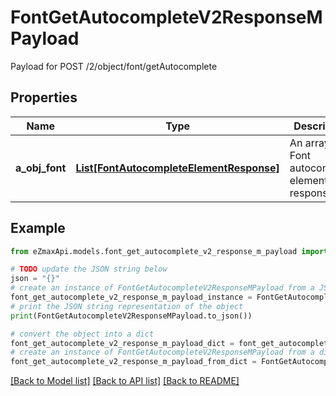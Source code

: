 # FontGetAutocompleteV2ResponseMPayload

Payload for POST /2/object/font/getAutocomplete

## Properties

Name | Type | Description | Notes
------------ | ------------- | ------------- | -------------
**a_obj_font** | [**List[FontAutocompleteElementResponse]**](FontAutocompleteElementResponse.md) | An array of Font autocomplete element response. | 

## Example

```python
from eZmaxApi.models.font_get_autocomplete_v2_response_m_payload import FontGetAutocompleteV2ResponseMPayload

# TODO update the JSON string below
json = "{}"
# create an instance of FontGetAutocompleteV2ResponseMPayload from a JSON string
font_get_autocomplete_v2_response_m_payload_instance = FontGetAutocompleteV2ResponseMPayload.from_json(json)
# print the JSON string representation of the object
print(FontGetAutocompleteV2ResponseMPayload.to_json())

# convert the object into a dict
font_get_autocomplete_v2_response_m_payload_dict = font_get_autocomplete_v2_response_m_payload_instance.to_dict()
# create an instance of FontGetAutocompleteV2ResponseMPayload from a dict
font_get_autocomplete_v2_response_m_payload_from_dict = FontGetAutocompleteV2ResponseMPayload.from_dict(font_get_autocomplete_v2_response_m_payload_dict)
```
[[Back to Model list]](../README.md#documentation-for-models) [[Back to API list]](../README.md#documentation-for-api-endpoints) [[Back to README]](../README.md)


